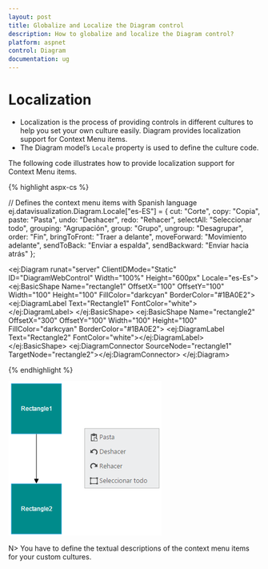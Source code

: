 ```yaml
---
layout: post
title: Globalize and Localize the Diagram control
description: How to globalize and localize the Diagram control?
platform: aspnet
control: Diagram
documentation: ug
---
```


# Localization

* Localization is the process of providing controls in different cultures to help you set your own culture easily. Diagram provides localization support for Context Menu items.
* The Diagram model’s `Locale` property is used to define the culture code. 

The following code illustrates how to provide localization support for Context Menu items.

{% highlight aspx-cs %}

  // Defines the context menu items with Spanish language
  ej.datavisualization.Diagram.Locale["es-ES"] = {
	cut: "Corte",
	copy: "Copia",
	paste: "Pasta",
	undo: "Deshacer",
	redo: "Rehacer",
	selectAll: "Seleccionar todo",
	grouping: "Agrupación",
	group: "Grupo",
	ungroup: "Desagrupar",
	order: "Fin",
	bringToFront: "Traer a delante",
	moveForward: "Movimiento adelante",
	sendToBack: "Enviar a espalda",
	sendBackward: "Enviar hacia atrás"
   };

   <ej:Diagram runat="server" ClientIDMode="Static" ID="DiagramWebControl" Width="100%" Height="600px" Locale="es-Es">
         <Nodes>
             <ej:BasicShape Name="rectangle1" OffsetX="100" OffsetY="100" Width="100" Height="100" 
                 FillColor="darkcyan" BorderColor="#1BA0E2">
                 <Labels>
                     <ej:DiagramLabel Text="Rectangle1" FontColor="white"></ej:DiagramLabel>
                 </Labels>
             </ej:BasicShape>
             <ej:BasicShape Name="rectangle2" OffsetX="300" OffsetY="100" Width="100" Height="100"
                 FillColor="darkcyan" BorderColor="#1BA0E2">
                 <Labels>
                     <ej:DiagramLabel Text="Rectangle2" FontColor="white"></ej:DiagramLabel>
                 </Labels>
             </ej:BasicShape>
         </Nodes>
         <Connectors>
             <ej:DiagramConnector SourceNode="rectangle1" TargetNode="rectangle2"></ej:DiagramConnector>
         </Connectors>
     </ej:Diagram>

{% endhighlight %}

![](/aspnet/Diagram/Localization_images/Localization_img1.png)

N> You have to define the textual descriptions of the context menu items for your custom cultures.